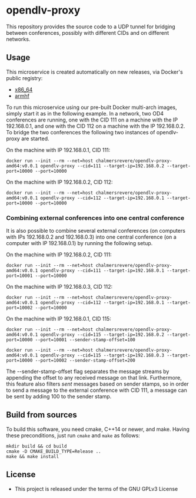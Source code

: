 # opendlv-proxy

This repository provides the source code to a UDP tunnel for bridging between 
conferences, possibly with different CIDs and on different networks.


## Usage
This microservice is created automatically on new releases, via Docker's public registry:

* [x86_64](https://hub.docker.com/r/chalmersrevere/opendlv-proxy-amd64/tags/)
* [armhf](https://hub.docker.com/r/chalmersrevere/opendlv-proxy-armhf/tags/)

To run this microservice using our pre-built Docker multi-arch images, 
simply start it as in the following example. In a network, two OD4 conferences are running, one
with the CID 111 on a machine with the IP 192.168.0.1, and one with the CID 112
on a machine with the IP 192.168.0.2. To bridge the two conferences the following
two instances of opendlv-proxy are started.

On the machine with IP 192.168.0.1, CID 111:
```
docker run --init --rm --net=host chalmersrevere/opendlv-proxy-amd64:v0.0.1 opendlv-proxy --cid=111 --target-ip=192.168.0.2 --target-port=10000 --port=10000
```

On the machine with IP 192.168.0.2, CID 112:
```
docker run --init --rm --net=host chalmersrevere/opendlv-proxy-amd64:v0.0.1 opendlv-proxy --cid=112 --target-ip=192.168.0.1 --target-port=10000 --port=10000
```
### Combining external conferences into one central conference

It is also possible to combine several external conferences (on computers with IPs 192.168.0.2
and 192.168.0.3) into one central conference (on a computer with IP 192.168.0.1)
by running the following setup.

On the machine with IP 192.168.0.2, CID 111:
```
docker run --init --rm --net=host chalmersrevere/opendlv-proxy-amd64:v0.0.1 opendlv-proxy --cid=111 --target-ip=192.168.0.1 --target-port=10001 --port=10000
```

On the machine with IP 192.168.0.3, CID 112:
```
docker run --init --rm --net=host chalmersrevere/opendlv-proxy-amd64:v0.0.1 opendlv-proxy --cid=112 --target-ip=192.168.0.1 --target-port=10002 --port=10000
```

On the machine with IP 192.168.0.1, CID 115:
```
docker run --init --rm --net=host chalmersrevere/opendlv-proxy-amd64:v0.0.1 opendlv-proxy --cid=115 --target-ip=192.168.0.2 --target-port=10000 --port=10001 --sender-stamp-offset=100

docker run --init --rm --net=host chalmersrevere/opendlv-proxy-amd64:v0.0.1 opendlv-proxy --cid=115 --target-ip=192.168.0.3 --target-port=10000 --port=10002 --sender-stamp-offset=200
```

The --sender-stamp-offset flag separates the message streams by appending the offset
to any received message on that link. Furthermore, this feature also filters *sent* messages
based on sender stamps, so in order to send a message to the external conference with
CID 111, a message can be sent by adding 100 to the sender stamp.

## Build from sources
To build this software, you need cmake, C++14 or newer, and make. Having these
preconditions, just run `cmake` and `make` as follows:

```
mkdir build && cd build
cmake -D CMAKE_BUILD_TYPE=Release ..
make && make install
```


## License

* This project is released under the terms of the GNU GPLv3 License
